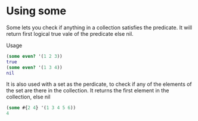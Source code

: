 # Using some

Some lets you check if anything in a collection satisfies the predicate. It will return first logical true vale of the predicate else nil.

Usage
```clojure
(some even? '(1 2 3))
true
(some even? '(1 3 4))
nil
```

It is also used with a set as the perdicate, to check if any of the elements of the set are there in the collection. It returns the first element in the collection, else nil

```clojure
(some #{2 4} '(1 3 4 5 6))
4
```
